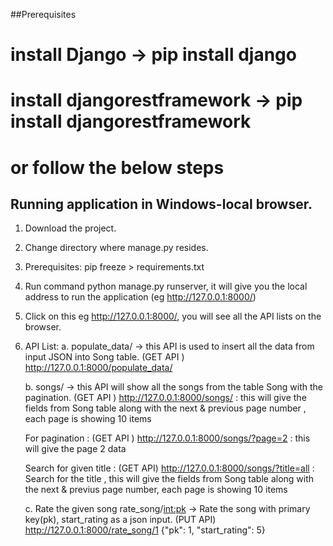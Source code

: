 ##Prerequisites 
# install Django  -> pip install django
# install djangorestframework -> pip install djangorestframework
# or follow the below steps

## Running application in Windows-local browser.
1. Download the project.
2. Change directory where manage.py resides. 
3. Prerequisites: pip freeze > requirements.txt
4. Run command python manage.py runserver, it will give you the local address to run the application 
   (eg http://127.0.0.1:8000/) 
5. Click on this eg http://127.0.0.1:8000/, you will see all the API lists on the browser.
6. API List:
   a. populate_data/   -> this API is used to insert all the data from input JSON into Song table.
	 (GET API ) http://127.0.0.1:8000/populate_data/
	  
   b. songs/    -> this API will show all the songs from the table Song with the pagination.
	  (GET API ) http://127.0.0.1:8000/songs/  :  this will give the fields from Song table along with the next &
	                                              previous page number , each page is showing 10 items
	 
	  
	  For pagination : 
	  (GET API ) http://127.0.0.1:8000/songs/?page=2 : this will give the page 2 data 
	  
	  
	  Search for given title :
	  (GET API)  http://127.0.0.1:8000/songs/?title=all :  Search for the title , this will give the fields from Song table along with the next & previus page number, each page is showing 10 items
   
   c. Rate the given song
	  rate_song/<int:pk>  ->  Rate the song with primary key(pk), start_rating as a json input.
	  (PUT API) http://127.0.0.1:8000/rate_song/1    {"pk": 1, "start_rating": 5}
		
       
   